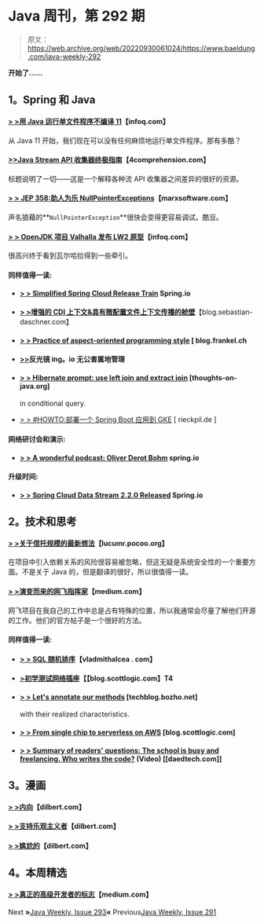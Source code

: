 # Java 周刊，第 292 期

> 原文：<https://web.archive.org/web/20220930061024/https://www.baeldung.com/java-weekly-292>

**开始了……**

## 1。Spring 和 Java

#### [> >用 Java 运行单文件程序不编译 11](https://web.archive.org/web/20221004073732/https://www.infoq.com/articles/single-file-execution-java11/?utm_campaign=infoq_content&utm_source=infoq&utm_medium=feed&utm_term=Java)【infoq.com】

从 Java 11 开始，我们现在可以没有任何麻烦地运行单文件程序。那有多酷？

#### [>>Java Stream API 收集器终极指南](https://web.archive.org/web/20221004073732/https://4comprehension.com/an-ultimate-guide-to-java-stream-api-collectors/)【4comprehension.com】

标题说明了一切——这是一个解释各种流 API 收集器之间差异的很好的资源。

#### [**> > JEP 358:助人为乐 NullPointerExceptions**](https://web.archive.org/web/20221004073732/https://marxsoftware.blogspot.com/2019/07/jep-358-helpful-nullpointerexceptions.html)【marxsoftware.com】

声名狼藉的**`NullPointerException`**很快会变得更容易调试。酷豆。

#### [> > OpenJDK 项目 Valhalla 发布 LW2 原型](https://web.archive.org/web/20221004073732/https://www.infoq.com/news/2019/07/valhalla-openjdk-lw2-released/?utm_campaign=infoq_content&utm_source=infoq&utm_medium=feed&utm_term=Java)【infoq.com】

很高兴终于看到瓦尔哈拉得到一些牵引。

#### 同样值得一读:

*   #### [> > Simplified Spring Cloud Release Train](https://web.archive.org/web/20221004073732/https://spring.io/blog/2019/07/24/simplifying-the-spring-cloud-release-train) Spring.io

*   **[> >增强的 CDI 上下文&具有微配置文件上下文传播的舱壁](https://web.archive.org/web/20221004073732/https://blog.sebastian-daschner.com/entries/context-asynchronous-execution-bulkheads-microprofile)**【blog.sebastian-daschner.com】
*   #### [> > Practice of aspect-oriented programming style](https://web.archive.org/web/20221004073732/https://blog.frankel.ch/exercises-programming-style/12/) [ blog.frankel.ch

*   #### [>>](https://web.archive.org/web/20221004073732/https://reflectoring.io/gradle-pollution-free-dependencies/)反光镜 ing。io 无公害属地管理

*   #### [> > Hibernate prompt: use left join and extract join](https://web.archive.org/web/20221004073732/https://thoughts-on-java.org/hibernate-tip-left-join-fetch-join-criteriaquery/) [thoughts-on-java.org]

    in conditional query.
*   [> > #HOWTO:部署一个 Spring Boot 应用到 GKE](https://web.archive.org/web/20221004073732/https://rieckpil.de/howto-deploy-a-spring-boot-application-to-gke/) [ rieckpil.de ]

#### 网络研讨会和演示:

*   #### [> > A wonderful podcast: Oliver Derot Bohm](https://web.archive.org/web/20221004073732/https://spring.io/blog/2019/07/26/a-bootiful-podcast-spring-team-legend-oliver-drotbohm) spring.io

#### 升级时间:

*   #### [> > Spring Cloud Data Stream 2.2.0 Released](https://web.archive.org/web/20221004073732/https://spring.io/blog/2019/07/30/spring-cloud-data-flow-2-2-0-released) Spring.io

## 2。技术和思考

#### [> >关于信托规模的最新想法](https://web.archive.org/web/20221004073732/http://lucumr.pocoo.org/2019/7/29/dependency-scaling/)【lucumr.pocoo.org】

在项目中引入依赖关系的风险很容易被忽略，但这无疑是系统安全性的一个重要方面。不是关于 Java 的，但是翻译的很好，所以很值得一读。

#### [> >演变而来的网飞指挥家](https://web.archive.org/web/20221004073732/https://medium.com/netflix-techblog/evolution-of-netflix-conductor-16600be36bca)【medium.com】

网飞项目在我自己的工作中总是占有特殊的位置，所以我通常会尽量了解他们开源的工作。他们的官方帖子是一个很好的方法。

#### 同样值得一读:

*   #### [> > SQL 随机排序](https://web.archive.org/web/20221004073732/https://vladmihalcea.com/sql-order-by-random/)【vladmithalcea . com】

*   #### [>初学测试网络插座](https://web.archive.org/web/20221004073732/https://blog.scottlogic.com/2019/07/23/Testing-WebSockets-for-beginners.html)【【blog.scottlogic.com】T4

*   #### [> > Let's annotate our methods](https://web.archive.org/web/20221004073732/https://techblog.bozho.net/lets-annotate-our-methods-with-the-features-they-implement/) [techblog.bozho.net]

    with their realized characteristics.
*   #### [> > From single chip to serverless on AWS](https://web.archive.org/web/20221004073732/https://blog.scottlogic.com/2019/07/29/from-monolith-to-serverless-on-aws.html) [blog.scottlogic.com]

*   #### [> > Summary of readers' questions: The school is busy and freelancing. Who writes the code?](https://web.archive.org/web/20221004073732/https://daedtech.com/reader-question-round-up-school-side-hustles-freelancing-and-who-writes-the-code/) (Video) [[daedtech.com]]

## 3。漫画

#### [> >内向](https://web.archive.org/web/20221004073732/https://dilbert.com/strip/2013-10-10)【dilbert.com】

#### [> >支持乐观主义者](https://web.archive.org/web/20221004073732/https://dilbert.com/strip/2003-03-02)【dilbert.com】

#### [> >尴尬的](https://web.archive.org/web/20221004073732/https://dilbert.com/strip/2011-12-16)【dilbert.com】

## 4。本周精选

#### [> >真正的高级开发者的标志](https://web.archive.org/web/20221004073732/https://medium.com/better-programming/the-marks-of-a-true-senior-developer-d5f3b11c3375)【medium.com】

Next **»**[Java Weekly, Issue 293](/web/20221004073732/https://www.baeldung.com/java-weekly-293)**«** Previous[Java Weekly, Issue 291](/web/20221004073732/https://www.baeldung.com/java-weekly-291)